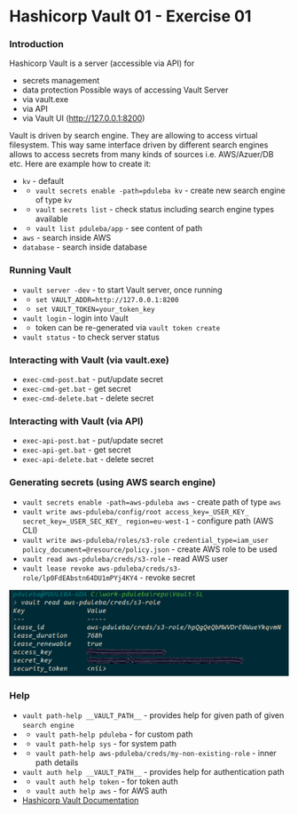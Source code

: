 # Hashicorp Vault 01 - Exercise 01

### Introduction
Hashicorp Vault is a server (accessible via API) for
* secrets management
* data protection
Possible ways of accessing Vault Server
* via vault.exe
* via API
* via Vault UI (http://127.0.0.1:8200)

Vault is driven by search engine. They are allowing to access virtual filesystem.
This way same interface driven by different search engines allows to access secrets
from many kinds of sources i.e. AWS/Azuer/DB etc. Here are example how to create it:
* `kv` - default 
* * `vault secrets enable -path=pduleba kv` - create new search engine of type `kv`
* * `vault secrets list` - check status including search engine types available
* * `vault list pduleba/app` - see content of path
* `aws` - search inside AWS
* `database` - search inside database

### Running Vault
* `vault server -dev` - to start Vault server, once running
* * `set VAULT_ADDR=http://127.0.0.1:8200`
* * `set VAULT_TOKEN=your_token_key`
* `vault login` - login into Vault
* * token can be re-generated via `vault token create`
* `vault status` - to check server status

### Interacting with Vault (via vault.exe)
* `exec-cmd-post.bat` - put/update secret
* `exec-cmd-get.bat` - get secret
* `exec-cmd-delete.bat` - delete secret

### Interacting with Vault (via API)
* `exec-api-post.bat` - put/update secret
* `exec-api-get.bat` - get secret
* `exec-api-delete.bat` - delete secret

### Generating secrets (using AWS search engine)
* `vault secrets enable -path=aws-pduleba aws` - create path of type `aws`
* `vault write aws-pduleba/config/root access_key=_USER_KEY_ secret_key=_USER_SEC_KEY_ region=eu-west-1` - configure path (AWS CLI)
* `vault write aws-pduleba/roles/s3-role credential_type=iam_user policy_document=@resource/policy.json` - create AWS role to be used
* `vault read aws-pduleba/creds/s3-role` - read AWS user 
* `vault lease revoke aws-pduleba/creds/s3-role/lp0FdEAbstn64DU1mPYj4KY4` - revoke secret

![Result](resource/generating-secrets-result.PNG?raw=true "Result")

### Help
* `vault path-help __VAULT_PATH__` - provides help for given path of given `search engine`
* * `vault path-help pduleba` - for custom path 
* * `vault path-help sys` - for system path
* * `vault path-help aws-pduleba/creds/my-non-existing-role` - inner path details
* `vault auth help __VAULT_PATH__` - provides help for authentication path
* * `vault auth help token` - for token auth 
* * `vault auth help aws` - for AWS auth 
* [Hashicorp Vault Documentation](https://www.vaultproject.io/docs/)
